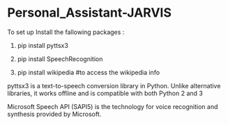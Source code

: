 # Personal_Assistant-JARVIS

To set up Install the fallowing packages :

1. pip install pyttsx3 

2. pip install SpeechRecognition 

3. pip install wikipedia  #to access the wikipedia info



pyttsx3 is a text-to-speech conversion library in Python. Unlike alternative libraries, it works offline and is compatible with both Python 2 and 3


 Microsoft Speech API (SAPI5) is the technology for voice recognition and synthesis provided by Microsoft.
